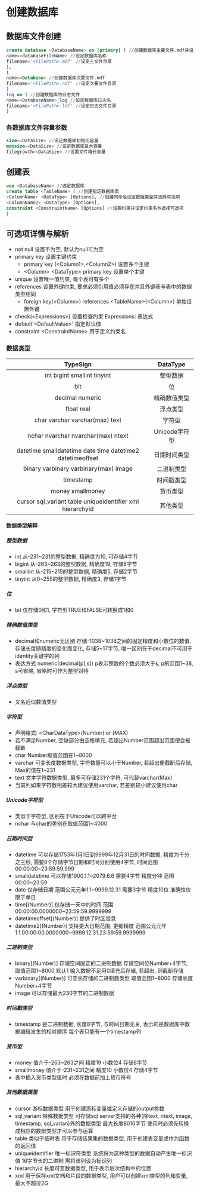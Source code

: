# 创建数据库

## 数据库文件创建
``` sql
create database <DatabaseName> on [primary] ( //创建数据库主要文件.mdf并设定数据库名
name=<databaseFileName> //设定数据库名称
filename='<FilePath>.mdf' //设定主文件目录
),
(
name=<Database> //创建数据库次要文件.ndf
filename='<FilePath>.ndf' //设定次要文件目录
)
log on ( //创建数据库的日志文件
name=<DatabaseName>_log //设定数据库日志名
filename='<FilePath>.ldf' //设定日志文件目录
)
```

### 各数据库文件容量参数
``` sql
size=<DataSize> //设定数据库初始化容量
maxsize=<DataSize> //设定数据库最大容量
filegrowth=<DataSize> //设置文件增长容量
```

## 创建表
``` sql
use <DatabaseName> //选定数据库
create table <TableName> ( //创建指定数据库表
<ColumnName> <DataType> [Options], //创建列命名设定数据类型并选择可选项
<ColumnName2> <DataType> [Options],
constraint <ConstraintName> [Options] //设置约束并设定约束名与选择可选项
)
```

## 可选项详情与解析
- not null 设置不为空, 默认为null可为空
- primary key 设置主键约束 
	- primary key (\<Column1>,\<Column2>) 设置多个主键
	- \<Column> \<DataType> primary key 设置单个主键
- unique 设置唯一值约束, 每个表可有多个
- references 设置外键约束, 要求必须引用值必须存在并且外键表与表中的数据类型相同
	- foreign key(\<Column>) references \<TableName>(\<Column>) 单独设置外键
- check(\<Expressions>) 设置检查约束 Expressions: 表达式
- default'\<DefaultValue>' 指定默认值
- constraint \<ConstraintName> 用于定义约束名


### 数据类型
| TypeSign | DataType |
| :--: | :--: |
| int bigint smallint tinyint | 整型数据 |
| bit | 位 |
| decimal numeric | 精确数值类型 |
| float real | 浮点类型 |
| char varchar varchar(max) text | 字符型 |
| nchar nvarchar nvarchar(max) ntext | Unicode字符型 |
| datetime smalldatetime date time datetime2 datetimeoffset | 日期时间类型 |
| binary varbinary varbinary(max) image | 二进制类型 |
| timestamp | 时间戳类型 |
| money smallmoney | 货币类型 |
| cursor sql_variant table uniqueidentifier xml hierarchyid | 其他类型 |

#### 数据类型解释
##### 整型数据
- int 从-231~231的整型数据, 精确度为10, 可存储4字节
- bigint 从-263~263的整型数据, 精确度19, 存储8字节
- smallint 从-215~215的整型数据, 精确度5, 存储2字节
- tinyint 从0~255的整型数据, 精确度3, 存储1字节
##### 位
- bit 仅存储0和1, 字符型TRUE和FALSE可转换成1和0
##### 精确数值类型
- decimal和numeric无区别 存储-1038~1038之间的固定精度和小数位的数值, 存储长度随精度的变化而变化, 存储5~17字节, 唯一区别在于decimal不可用于identity关键字的列
- 表达方式 numeric|decimal(p[,s]) p表示整数的个数必须大于s, p的范围1~38, s可省略, 省略时可作为整型对待
##### 浮点类型
- 又名近似数值类型
##### 字符型
- 声明格式: \<CharDataType\>(Number) or (MAX)
- 若不满足Number, 空缺部分由空格填充, 若超出Number范围超出范围便会被截断
- char Number取值范围在1~8000
- varchar 可变长度数据类型, 字符数量可以小于Number, 若超出便截断后存储, Max的值在1~231
- text 文本字符数据类型, 最多可存储231个字符, 可代替varchar(Max)
- 当前列如果字符数相差较大建议使用varchar, 若差别较小建议使用char
##### Unicode字符型
- 类似于字符型, 区别在于Unicode可以跨平台
- nchar 与char的差别在取值范围1~4000
##### 日期时间型
- datetime 可以存储1753年1月1日到9999年12月31日的时间数据, 精度为千分之三秒, 需要8个存储字节日期和时间分别使用4字节, 时间范围00:00:00\~23:59:59.999
- smalldatetime 可以存储1900.1.1\~2079.6.6 需要4字节 精度分钟 范围00:00\~23:59
- date 仅存储日期 范围公元元年1.1\~9999.12.31 需要3字节 精度10位 准确性仅限于单日
- time[(Number)] 仅存储一天中的时间 范围00:00:00.0000000\~23:59:59.9999999
- datetimeoffset[(Number)] 提供了时区信息
- datetime2[(Number)] 支持更大日期范围, 更细精度 范围公元元年1.1.00:00:00.0000000\~9999.12.31.23:59:59.9999999
##### 二进制类型
- binary[(Number)] 存储空间固定的二进制数据 存储空间位Number+4字节, 取值范围1\~8000 默认1 输入数据不足用0填充后存储, 若超出, 则截断存储
- varbinary[(Number)] 可变长存储的二进制数类型 取值范围1\~8000 存储长度Number+4字节
- image 可以存储最大230字节的二进制数据
##### 时间戳类型
- timestamp 是二进制数据, 长度8字节, 与时间日期无关, 表示的是数据库中数据编辑发生的相对顺序 每个表只能有一个timestamp列
##### 货币型
- money 值介于-263\~263之间 精度19 小数位4 存储8字节
- smallmoney 值介于-231\~231之间 精度10 小数位4	存储4字节
- 表中插入货币类型值时 必须在数据前加上货币符号
##### 其他数据类型
- cursor 游标数据类型 用于创建游标变量或定义存储的output参数
- sql_variant 特殊数据类型 可存储sql server支持的各种(除text, ntext, image, timestamp, sql_varian)外的数据类型 最大长度8016字节 使用时必须先转换成相应的数据类型才可以参与运算
- table 类似于临时表 用于存储结果集的数据类型, 用于创建表变量或作为函数的返回值
- uniqueidentifier 唯一标识符类型 系统将为这种类型的数据自动产生唯一标识值 16字节长的二进制 需将该列设为标识列
- hierarchyid 长度可变数据类型, 用于表示层次结构中的位置
- xml 用于保存xml文档和片段的数据类型, 用户可以创建xml类型的列和变量, 最大不超过2G
